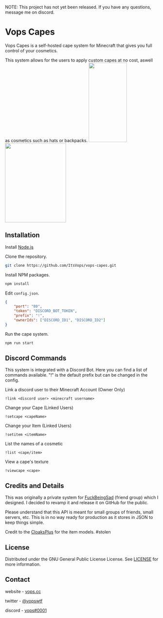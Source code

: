 NOTE: This project has not yet been released. If you have any questions, message me on discord.

# Vops Capes

Vops Capes is a self-hosted cape system for Minecraft that gives you full control of your cosmetics.

This system allows for the users to apply custom capes at no cost, aswell as cosmetics such as hats or backpacks.
<img src="https://i.imgur.com/jyCJ8c6.png" data-canonical-src="https://i.imgur.com/jyCJ8c6.png" width="125" height="260" />
<img src="https://i.imgur.com/GeOBVmq.png" data-canonical-src="https://i.imgur.com/GeOBVmq.png" width="200" height="260" />

## Installation

Install [Node.js](https://nodejs.org/en/)

Clone the repository.
```bash
git clone https://github.com/ItsVops/vops-capes.git
```

Install NPM packages.
```bash
npm install
```

Edit `config.json`.
```json
{
    "port": "80",
    "token": "DISCORD_BOT_TOKEN",
    "prefix": "!",
    "ownerIds": ["DISCORD_ID1", "DISCORD_ID2"]
}
```


Run the cape system.
```bash
npm run start
```

## Discord Commands

This system is integrated with a Discord Bot. Here you can find a list of commands available. "!" is the default prefix but can be changed in the config.

Link a discord user to their Minecraft Account (Owner Only)
```
!link <discord user> <minecraft username>
```

Change your Cape (Linked Users)
```
!setcape <capeName>
```

Change your Item (Linked Users)
```
!setitem <itemName>
```

List the names of a cosmetic
```
!list <cape/item>
```

View a cape's texture
```
!viewcape <cape>
```

## Credits and Details

This was originally a private system for [FuckBeingSad](https://fuckbeingsad.club/) (friend group) which I designed. I decided to revamp it and release it on GitHub for the public.

Please understand that this API is meant for small groups of friends, small servers, etc. This is in no way ready for production as it stores in JSON to keep 
things simple.

Credit to the [CloaksPlus](https://cloaksplus.com/) for the item models. #stolen

## License

Distributed under the GNU General Public License License. See [LICENSE](https://github.com/ItsVops/vops-capes/blob/main/LICENSE) for more information.

## Contact

website - [vops.cc](https://vops.cc)

twitter - [@vopswtf](https://twitter.com/vopswtf)

discord - [vops#0001](#)